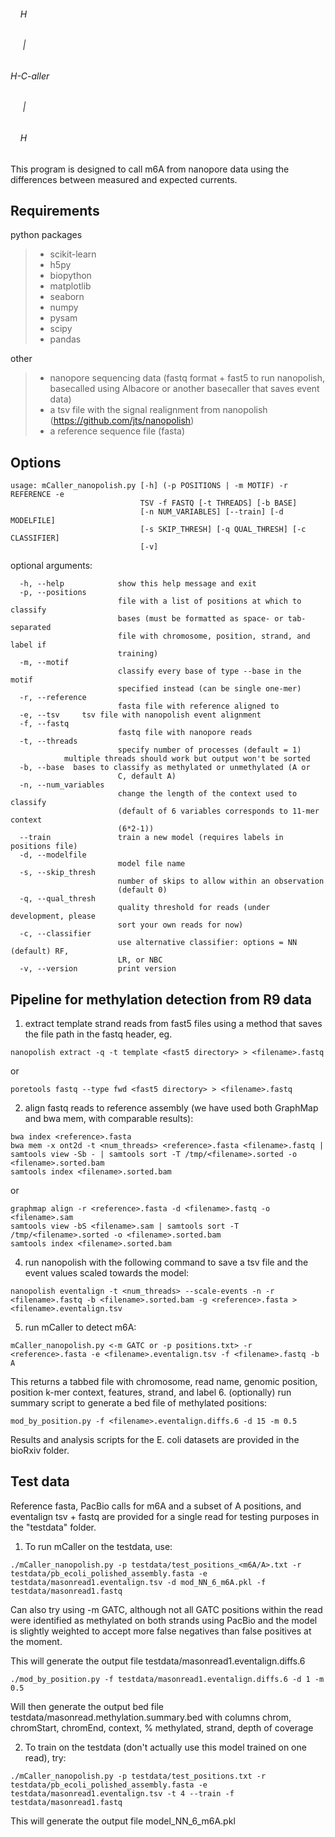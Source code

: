 ###### &nbsp;&nbsp;&nbsp;&nbsp;H  
###### &nbsp;&nbsp;&nbsp;&nbsp;&nbsp;|  
###### H-C-aller  
###### &nbsp;&nbsp;&nbsp;&nbsp;&nbsp;|  
###### &nbsp;&nbsp;&nbsp;&nbsp;H

This program is designed to call m6A from nanopore data using the differences between measured and expected currents.  

## Requirements
python packages
> - scikit-learn 
> - h5py
> - biopython 
> - matplotlib
> - seaborn
> - numpy
> - pysam
> - scipy
> - pandas

other
> - nanopore sequencing data (fastq format + fast5 to run nanopolish, basecalled using Albacore or another basecaller that saves event data)
> - a tsv file with the signal realignment from nanopolish (https://github.com/jts/nanopolish)
> - a reference sequence file (fasta)

## Options
```
usage: mCaller_nanopolish.py [-h] (-p POSITIONS | -m MOTIF) -r REFERENCE -e
                             TSV -f FASTQ [-t THREADS] [-b BASE]
                             [-n NUM_VARIABLES] [--train] [-d MODELFILE]
                             [-s SKIP_THRESH] [-q QUAL_THRESH] [-c CLASSIFIER]
                             [-v]
```

optional arguments:
```
  -h, --help            show this help message and exit
  -p, --positions
                        file with a list of positions at which to classify
                        bases (must be formatted as space- or tab-separated
                        file with chromosome, position, strand, and label if
                        training)
  -m, --motif 
                        classify every base of type --base in the motif
                        specified instead (can be single one-mer)
  -r, --reference 
                        fasta file with reference aligned to
  -e, --tsv     tsv file with nanopolish event alignment
  -f, --fastq 
                        fastq file with nanopore reads
  -t, --threads
                        specify number of processes (default = 1) 
			multiple threads should work but output won't be sorted
  -b, --base  bases to classify as methylated or unmethylated (A or
                        C, default A)
  -n, --num_variables
                        change the length of the context used to classify
                        (default of 6 variables corresponds to 11-mer context
                        (6*2-1))
  --train               train a new model (requires labels in positions file)
  -d, --modelfile 
                        model file name
  -s, --skip_thresh 
                        number of skips to allow within an observation
                        (default 0)
  -q, --qual_thresh
                        quality threshold for reads (under development, please
                        sort your own reads for now)
  -c, --classifier 
                        use alternative classifier: options = NN (default) RF,
                        LR, or NBC
  -v, --version         print version
```

## Pipeline for methylation detection from R9 data

1. extract template strand reads from fast5 files using a method that saves the file path in the fastq header, eg.
``` 
nanopolish extract -q -t template <fast5 directory> > <filename>.fastq 
```
   or 
``` 
poretools fastq --type fwd <fast5 directory> > <filename>.fastq 
```
2. align fastq reads to reference assembly (we have used both GraphMap and bwa mem, with comparable results):
``` 
bwa index <reference>.fasta 
bwa mem -x ont2d -t <num_threads> <reference>.fasta <filename>.fastq | samtools view -Sb - | samtools sort -T /tmp/<filename>.sorted -o <filename>.sorted.bam 
samtools index <filename>.sorted.bam 
```
   or 
``` 
graphmap align -r <reference>.fasta -d <filename>.fastq -o <filename>.sam 
samtools view -bS <filename>.sam | samtools sort -T /tmp/<filename>.sorted -o <filename>.sorted.bam 
samtools index <filename>.sorted.bam 
``` 
4. run nanopolish with the following command to save a tsv file and the event values scaled towards the model:
``` 
nanopolish eventalign -t <num_threads> --scale-events -n -r <filename>.fastq -b <filename>.sorted.bam -g <reference>.fasta > <filename>.eventalign.tsv
```
5. run mCaller to detect m6A:
```
mCaller_nanopolish.py <-m GATC or -p positions.txt> -r <reference>.fasta -e <filename>.eventalign.tsv -f <filename>.fastq -b A 
```
   This returns a tabbed file with chromosome, read name, genomic position, position k-mer context, features, strand, and label
6. (optionally) run summary script to generate a bed file of methylated positions:
```
mod_by_position.py -f <filename>.eventalign.diffs.6 -d 15 -m 0.5 
```

Results and analysis scripts for the E. coli datasets are provided in the bioRxiv folder. 

## Test data

Reference fasta, PacBio calls for m6A and a subset of A positions, and eventalign tsv + fastq are provided for a single read for testing purposes in the "testdata" folder. 

1. To run mCaller on the testdata, use:
``` 
./mCaller_nanopolish.py -p testdata/test_positions_<m6A/A>.txt -r testdata/pb_ecoli_polished_assembly.fasta -e testdata/masonread1.eventalign.tsv -d mod_NN_6_m6A.pkl -f testdata/masonread1.fastq 
```
   Can also try using -m GATC, although not all GATC positions within the read were identified as methylated on both strands using PacBio and the model is slightly weighted to accept more false negatives than false positives at the moment. 

  This will generate the output file testdata/masonread1.eventalign.diffs.6

``` 
./mod_by_position.py -f testdata/masonread1.eventalign.diffs.6 -d 1 -m 0.5 
```
  Will then generate the output bed file testdata/masonread.methylation.summary.bed with columns chrom, chromStart, chromEnd, context, % methylated, strand, depth of coverage

2. To train on the testdata (don't actually use this model trained on one read), try:
``` 
./mCaller_nanopolish.py -p testdata/test_positions.txt -r testdata/pb_ecoli_polished_assembly.fasta -e testdata/masonread1.eventalign.tsv -t 4 --train -f testdata/masonread1.fastq
```

  This will generate the output file model_NN_6_m6A.pkl
